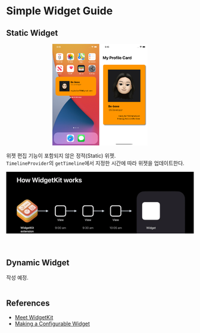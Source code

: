 # Simple Widget Guide

## Static Widget

<div style="text-align: center;">
	<img src="./images/static_widget.png" width="25%">
	<img src="./images/static_main.png" width="25%">
</div>

위젯 편집 기능이 포함되지 않은 정적(Static) 위젯. <br>
`TimelineProvider`의 `getTimeline`에서 지정한 시간에 따라 위젯을 업데이트한다.
<div style="text-align: center;">
    <img src="./images/timeline_wwdc.png">
</div>

<br>
<br>

## Dynamic Widget

작성 예정.
<br>
<br>

## References

- [Meet WidgetKit](https://developer.apple.com/videos/play/wwdc2020/10028/)
- [Making a Configurable Widget](https://developer.apple.com/documentation/widgetkit/making-a-configurable-widget)
